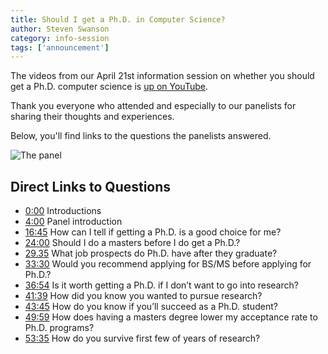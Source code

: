 ```yaml
---
title: Should I get a Ph.D. in Computer Science?
author: Steven Swanson
category: info-session
tags: ['announcement']
---
```


The videos from our April 21st information session on whether you should get a Ph.D. computer science is [up on YouTube](https://youtu.be/J-PXZE56_QM).

Thank you everyone who attended and especially to our panelists for sharing their thoughts and experiences.

Below, you'll find links to the questions the panelists answered.

![The panel]({{site.url}}/assets/img/2021-04-21-should-i-get-a-phd-panel-photo.png)

Direct Links to Questions
-------------------------
* [0:00](https://www.youtube.com/watch?v=J-PXZE56_QM&t=0s)  Introductions
* [4:00](https://www.youtube.com/watch?v=J-PXZE56_QM&t=240s)  Panel introduction
* [16:45](https://www.youtube.com/watch?v=J-PXZE56_QM&t=1005s)  How can I tell if getting a Ph.D. is a good choice for me?
* [24:00](https://www.youtube.com/watch?v=J-PXZE56_QM&t=1440s)  Should I do a masters before I do get a Ph.D.?
* [29.35](https://www.youtube.com/watch?v=J-PXZE56_QM&t=1775s) What job prospects do Ph.D. have after they graduate?
* [33:30](https://www.youtube.com/watch?v=J-PXZE56_QM&t=2010s)  Would you recommend applying for BS/MS before applying for Ph.D.?
* [36:54](https://www.youtube.com/watch?v=J-PXZE56_QM&t=2214s)  Is it worth getting a Ph.D. if I don’t want to go into research?
* [41:39](https://www.youtube.com/watch?v=J-PXZE56_QM&t=2499s)  How did you know you wanted to pursue research?
* [43:45](https://www.youtube.com/watch?v=J-PXZE56_QM&t=2625s)  How do you know if you’ll succeed as a Ph.D. student?
* [49:59](https://www.youtube.com/watch?v=J-PXZE56_QM&t=2999s)  How does having a masters degree lower my acceptance rate to Ph.D. programs?
* [53:35](https://www.youtube.com/watch?v=J-PXZE56_QM&t=3215s)  How do you survive first few of years of research?

